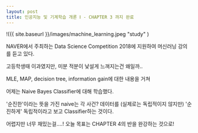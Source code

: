 ```yaml
---
layout: post
title: 인공지능 및 기계학습 개론 Ⅰ - CHAPTER 3 까지 완료
---
```


!({{ site.baseurl }}/images/machine_learning.jpeg "study" )

NAVER에서 주최하는 Data Science Competition 2018에 지원하여 머신러닝 강의를 듣고 있다. 

고등학생때 이과였지만, 미분 적분이 낯설게 느껴지는건 왜일까..

MLE, MAP, decision tree, information gain에 대한 내용을 거쳐 

어제는 Naive Bayes Classifier에 대해 학습했다. 

'순진한'이라는 뜻을 가진 naive는 각 사건? 데이터를 (실제로는 독립적이지 않지만) '순진하게' 독립적이라고 보고 Classifier하는 것이다. 

어렵지만 너무 재밌는걸....! 오늘 목표는 CHAPTER 4의 반을 완강하는 것으로! 
